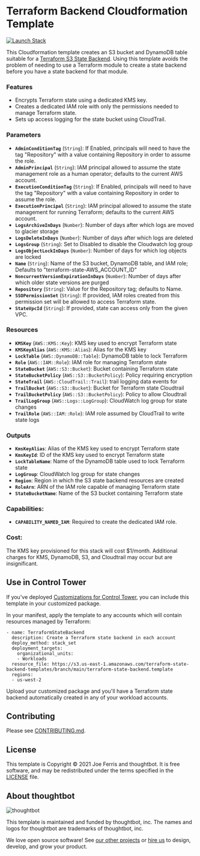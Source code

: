 # Terraform Backend Cloudformation Template

[![Launch Stack][launch-stack-image]][launch-stack-link]

[launch-stack-image]: https://docs.aws.amazon.com/AWSCloudFormation/latest/UserGuide/images/cloudformation-launch-stack-button.png
[launch-stack-link]: https://console.aws.amazon.com/cloudformation/home?region=us-east-1#/stacks/new?stackName=terraform-state-backend&templateURL=https://terraform-state-backend-templates.s3.amazonaws.com/branch/main/terraform-state-backend.template

This Cloudformation template creates an S3 bucket and DynamoDB table suitable
for a [Terraform S3 State Backend]. Using this template avoids the problem of
needing to use a Terraform module to create a state backend before you have a
state backend for that module.

### Features

* Encrypts Terraform state using a dedicated KMS key.
* Creates a dedicated IAM role with only the permissions needed to manage
  Terraform state.
* Sets up access logging for the state bucket using CloudTrail.

### Parameters

* __`AdminConditionTag`__ (`String`): If Enabled, principals will need to have the tag "Repository" with a value containing Repository in order to assume the role.
* __`AdminPrincipal`__ (`String`): IAM principal allowed to assume the state management role as a human operator; defaults to the current AWS account.
* __`ExecutionConditionTag`__ (`String`): If Enabled, principals will need to have the tag "Repository" with a value containing Repository in order to assume the role.
* __`ExecutionPrincipal`__ (`String`): IAM principal allowed to assume the state management for running Terraform; defaults to the current AWS account.
* __`LogsArchiveInDays`__ (`Number`): Number of days after which logs are moved to glacier storage
* __`LogsDeleteInDays`__ (`Number`): Number of days after which logs are deleted
* __`LogsGroup`__ (`String`): Set to Disabled to disable the Cloudwatch log group
* __`LogsObjectLockInDays`__ (`Number`): Number of days for which log objects are locked
* __`Name`__ (`String`): Name of the S3 bucket, DynamoDB table, and IAM role; Defaults to "terraform-state-AWS_ACCOUNT_ID"
* __`NoncurrentVersionExpirationInDays`__ (`Number`): Number of days after which older state versions are purged
* __`Repository`__ (`String`): Value for the Repository tag; defaults to Name.
* __`SSOPermissionSet`__ (`String`): If provided, IAM roles created from this permission set will be allowed to access Terraform state.
* __`StateVpcId`__ (`String`): If provided, state can access only from the given VPC.

### Resources

* __`KMSKey`__ (`AWS::KMS::Key`): KMS key used to encrypt Terraform state
* __`KMSKeyAlias`__ (`AWS::KMS::Alias`): Alias for the KMS key
* __`LockTable`__ (`AWS::DynamoDB::Table`): DynamoDB table to lock Terraform
* __`Role`__ (`AWS::IAM::Role`): IAM role for managing Terraform state
* __`StateBucket`__ (`AWS::S3::Bucket`): Bucket containing Terraform state
* __`StateBucketPolicy`__ (`AWS::S3::BucketPolicy`): Policy requiring encryption
* __`StateTrail`__ (`AWS::CloudTrail::Trail`): trail logging data events for
* __`TrailBucket`__ (`AWS::S3::Bucket`): Bucket for Terraform state Cloudtrail
* __`TrailBucketPolicy`__ (`AWS::S3::BucketPolicy`): Policy to allow Cloudtrail
* __`TrailLogGroup`__ (`AWS::Logs::LogGroup`): CloudWatch log group for state changes
* __`TrailRole`__ (`AWS::IAM::Role`): IAM role assumed by CloudTrail to write state logs

### Outputs

* __`KmsKeyAlias`__: Alias of the KMS key used to encrypt Terraform state
* __`KmsKeyId`__: ID of the KMS key used to encrypt Terraform state
* __`LockTableName`__: Name of the DynamoDB table used to lock Terraform state
* __`LogGroup`__: CloudWatch log group for state changes
* __`Region`__: Region in which the S3 state backend resources are created
* __`RoleArn`__: ARN of the IAM role capable of managing Terraform state
* __`StateBucketName`__: Name of the S3 bucket containing Terraform state

### Capabilities:

* __`CAPABILITY_NAMED_IAM`__: Required to create the dedicated IAM role.

### Cost:

The KMS key provisioned for this stack will cost $1/month. Additional charges
for KMS, DynamoDB, S3, and Cloudtrail may occur but are insignificant.

## Use in Control Tower

If you've deployed [Customizations for Control Tower], you can include this
template in your customized package.

In your manifest, apply the template to any accounts which will contain
resources managed by Terraform:

    - name: TerraformStateBackend
      description: Create a Terraform state backend in each account
      deploy_method: stack_set
      deployment_targets:
        organizational_units:
        - Workloads
      resource_file: https://s3.us-east-1.amazonaws.com/terraform-state-backend-templates/branch/main/terraform-state-backend.template
      regions:
      - us-west-2

Upload your customized package and you'll have a Terraform state backend
automatically created in any of your workload accounts.

[Terraform S3 State Backend]: https://www.terraform.io/docs/language/settings/backends/s3.html
[Customizations for Control Tower]: https://aws.amazon.com/solutions/implementations/customizations-for-aws-control-tower/

## Contributing

Please see [CONTRIBUTING.md](./CONTRIBUTING.md).

## License

This template is Copyright © 2021 Joe Ferris and thoughtbot. It is free
software, and may be redistributed under the terms specified in the [LICENSE]
file.

[LICENSE]: ./LICENSE

About thoughtbot
----------------

![thoughtbot](https://thoughtbot.com/brand_assets/93:44.svg)

This template is maintained and funded by thoughtbot, inc. The names and logos
for thoughtbot are trademarks of thoughtbot, inc.

We love open source software! See [our other projects][community] or [hire
us][hire] to design, develop, and grow your product.

[community]: https://thoughtbot.com/community?utm_source=github
[hire]: https://thoughtbot.com/hire-us?utm_source=github
